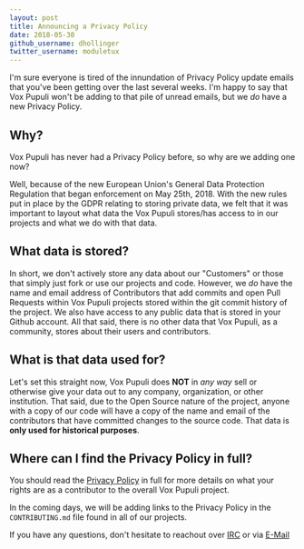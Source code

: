 ```yaml
---
layout: post
title: Announcing a Privacy Policy
date: 2018-05-30
github_username: dhollinger
twitter_username: moduletux
---
```


I'm sure everyone is tired of the innundation of Privacy Policy update emails that you've been getting over the last several weeks. I'm happy to say that Vox Pupuli won't be adding to that pile of unread emails, but we _do_ have a new Privacy Policy.

## Why?

Vox Pupuli has never had a Privacy Policy before, so why are we adding one now?

Well, because of the new European Union's General Data Protection Regulation that began enforcement on May 25th, 2018. With the new rules put in place by the GDPR relating to storing private data, we felt that it was important to layout what data the Vox Pupuli stores/has access to in our projects and what we do with that data.

## What data is stored?

In short, we don't actively store any data about our "Customers" or those that simply just fork or use our projects and code. However, we _do_ have the name and email address of Contributors that add commits and open Pull Requests within Vox Pupuli projects stored within the git commit history of the project. We also have access to any public data that is stored in your Github account. All that said, there is no other data that Vox Pupuli, as a community, stores about their users and contributors.

## What is that data used for?

Let's set this straight now, Vox Pupuli does **NOT** in _any way_ sell or otherwise give your data out to any company, organization, or other institution. That said, due to the Open Source nature of the project, anyone with a copy of our code will have a copy of the name and email of the contributors that have committed changes to the source code. That data is **only used for historical purposes**.

## Where can I find the Privacy Policy in full?

You should read the [Privacy Policy](https://voxpupuli.org/privacy-policy/) in full for more details on what your rights are as a contributor to the overall Vox Pupuli project.

In the coming days, we will be adding links to the Privacy Policy in the `CONTRIBUTING.md` file found in all of our projects.

If you have any questions, don't hesitate to reachout over [IRC](https://web.libera.chat/?#voxpupuli?#voxpupuli) or via [E-Mail](pmc@voxpupuli.org)
